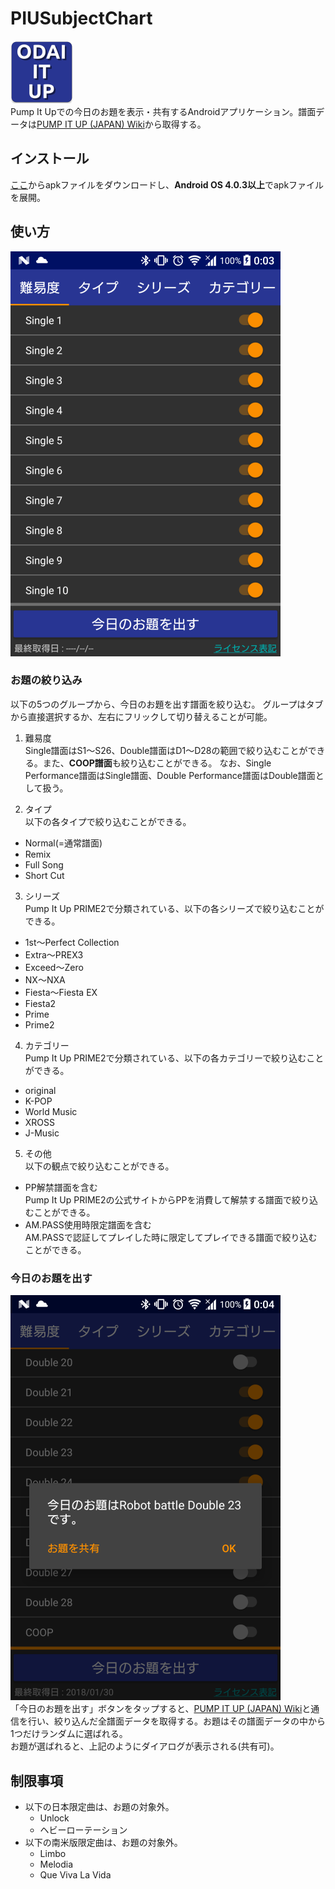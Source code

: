 # PIUSubjectChart
![icon](images/icon.png)  
Pump It Upでの今日のお題を表示・共有するAndroidアプリケーション。譜面データは[PUMP IT UP (JAPAN) Wiki](http://seesaawiki.jp/piujpn/)から取得する。

## インストール
[ここ](https://github.com/infhyroyage/PIUSubjectChart/raw/master/app/release/app-release.apk)からapkファイルをダウンロードし、**Android OS 4.0.3以上**でapkファイルを展開。

## 使い方
![usage](images/usage.png)  

### お題の絞り込み
以下の5つのグループから、今日のお題を出す譜面を絞り込む。
グループはタブから直接選択するか、左右にフリックして切り替えることが可能。

1. 難易度  
Single譜面はS1〜S26、Double譜面はD1〜D28の範囲で絞り込むことができる。また、**COOP譜面**も絞り込むことができる。
なお、Single Performance譜面はSingle譜面、Double Performance譜面はDouble譜面として扱う。

2. タイプ  
以下の各タイプで絞り込むことができる。
  * Normal(=通常譜面)
  * Remix
  * Full Song
  * Short Cut

3. シリーズ  
Pump It Up PRIME2で分類されている、以下の各シリーズで絞り込むことができる。
  * 1st〜Perfect Collection
  * Extra〜PREX3
  * Exceed〜Zero
  * NX〜NXA
  * Fiesta〜Fiesta EX
  * Fiesta2
  * Prime
  * Prime2

4. カテゴリー  
Pump It Up PRIME2で分類されている、以下の各カテゴリーで絞り込むことができる。
  * original
  * K-POP
  * World Music
  * XROSS
  * J-Music

5. その他  
以下の観点で絞り込むことができる。
  * PP解禁譜面を含む  
Pump It Up PRIME2の公式サイトからPPを消費して解禁する譜面で絞り込むことができる。
  * AM.PASS使用時限定譜面を含む  
AM.PASSで認証してプレイした時に限定してプレイできる譜面で絞り込むことができる。

### 今日のお題を出す
![result](images/result.png)  
「今日のお題を出す」ボタンをタップすると、[PUMP IT UP (JAPAN) Wiki](http://seesaawiki.jp/piujpn/)と通信を行い、絞り込んだ全譜面データを取得する。お題はその譜面データの中から1つだけランダムに選ばれる。  
お題が選ばれると、上記のようにダイアログが表示される(共有可)。

## 制限事項
* 以下の日本限定曲は、お題の対象外。
  - Unlock
  - ヘビーローテーション
* 以下の南米版限定曲は、お題の対象外。
  - Limbo
  - Melodia
  - Que Viva La Vida
